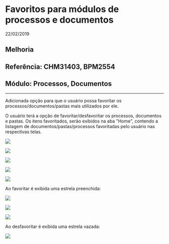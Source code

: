 # Favoritos para módulos de processos e documentos
22/02/2019
## Melhoria
## Referência: CHM31403, BPM2554
## Módulo: Processos, Documentos
***

Adicionada opção para que o usuário possa favoritar os processos/documentos/pastas mais utilizados por ele.

O usuário terá a opção de favoritar/desfavoritar os processos, documentos e pastas. Os itens favoritados, serão exibidos na aba "Home", contendo a listagem de documentos/pastas/processos favoritadas pelo usuário nas respectivas telas.

![]([PATH_IMG]/CHM31403_img_1.png)

![]([PATH_IMG]/CHM31403_img_2.png)

![]([PATH_IMG]/CHM31403_img_3.png)

![]([PATH_IMG]/CHM31403_img_4.png)

![]([PATH_IMG]/CHM31403_img_5.png)

Ao favoritar é exibida uma estrela preenchida:

![]([PATH_IMG]/CHM31403_img_6.png)

![]([PATH_IMG]/CHM31403_img_7.png)

![]([PATH_IMG]/CHM31403_img_9.png)

Ao desfavoritar é exibida uma estrela vazada:

![]([PATH_IMG]/CHM31403_img_8.png)